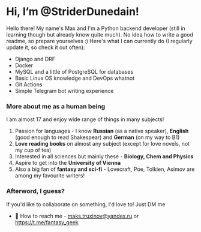 # Hi, I’m @StriderDunedain!
Hello there! My name's Max and I'm a Python backend developer (still in learning though but already know quite much). No idea how to write a good readme, so prepare yourselves :)
Here's what I can currently do (I regularly update it, so check it out often):
 - Django and DRF
 - Docker
 - MySQL and a little of PostgreSQL for databases
 - Basic Linux OS knowledge and DevOps whatnot
 - Git Actions
 - Simple Telegram bot writing experience

### More about me as a human being
I am almost 17 and enjoy wide range of things in many subjects!
 1. Passion for languages - I know **Russian** (as a native speaker), **English** (good enough to read Shakespear) and **German** (on my way to B1)
 2. **Love reading books** on almost any subject (except for love novels, not my cup of tea)
 3. Interested in all sciences but mainly these - **Biology, Chem and Physics**
 4. Aspire to get into the **University of Vienna**
 5. Also a big fan of **fantasy and sci-fi** - Lovecraft, Poe, Tolkien, Asimov are among my favourite writers!

### Afterword, I guess?
If you'd like to collaborate on something, I'd love to! Just DM me
 - 📨 How to reach me - maks.truxinov@yandex.ru or https://t.me/fantasy_geek
